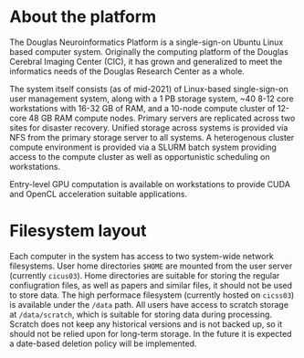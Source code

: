 # About the platform

The Douglas Neuroinformatics Platform is a single-sign-on Ubuntu Linux based
computer system. Originally the computing platform of the Douglas Cerebral
Imaging Center (CIC), it has grown and generalized to meet the informatics
needs of the Douglas Research Center as a whole.

The system itself consists (as of mid-2021) of Linux-based single-sign-on
user management system, along with a 1 PB storage system, ~40 8-12 core
workstations with 16-32 GB of RAM, and a 10-node compute cluster of
12-core 48 GB RAM compute nodes. Primary servers are replicated across
two sites for disaster recovery. Unified storage across systems is
provided via NFS from the primary storage server to all systems.
A heterogenous cluster compute environment is provided via a SLURM
batch system providing access to the compute cluster as well as opportunistic
scheduling on workstations.

Entry-level GPU computation is available on workstations to provide CUDA
and OpenCL acceleration suitable applications.

# Filesystem layout

Each computer in the system has access to two system-wide network filesystems.
User home directories `$HOME` are mounted from the user server (currently `cicus03`).
Home directories are suitable for storing the regular confiugration files, as well
as papers and similar files, it should not be used to store data. The high performace
filesystem (currently hosted on `cicss03`) is available under the `/data` path.
All users have access to scratch storage at `/data/scratch`, which is suitable
for storing data during processing. Scratch does not keep any historical versions
and is not backed up, so it should not be relied upon for long-term storage. In
the future it is expected a date-based deletion policy will be implemented.
